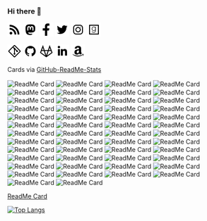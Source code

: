<link rel="stylesheet" href="https://stevensaus.com/css/line-awesome/font-awesome-line-awesome/css/all.min.css">

### Hi there 👋

<!--
**uriel1998/uriel1998** is a ✨ _special_ ✨ repository because its `README.md` (this file) appears on your GitHub profile.

Here are some ideas to get you started:

- 🔭 I’m currently working on ...
- 🌱 I’m currently learning ...
- 👯 I’m looking to collaborate on ...
- 🤔 I’m looking for help with ...
- 💬 Ask me about ...
- 📫 How to reach me: ...
- 😄 Pronouns: ...
- ⚡ Fun fact: ...
-->

<img width=32px height=32px src="./icons/rss-solid.svg"><a href="http://feeds.feedburner.com/Ideatrash" target="_blank"></a>
<img width=32px height=32px src="./icons/mastodon.svg"><a href="https://faithcollapsing.com/users/StevenSaus" target="_blank"></a>
<img width=32px height=32px src="./icons/facebook-f.svg"><a href="http://www.facebook.com/pages/Steven-Saus/328725503674" target="_blank"></a>
<img width=32px height=32px src="./icons/twitter.svg"><a href="http://www.twitter.com/uriel1998" target="_blank"></a>
<img width=32px height=32px src="./icons/instagram.svg"><a href="https://www.instagram.com/uriel1998/" target="_blank"></a>
<img width=32px height=32px src="./icons/goodreads.svg"><a href="http://www.goodreads.com/author/show/3145527.Steven_Saus" target="_blank"></a>

<img width=32px height=32px src="./icons/git.svg"><a href="https://git.faithcollapsing.com" target="_blank"></a>
<img width=32px height=32px src="./icons/github.svg"><a href="https://github.com/uriel1998" target="_blank"></a>
<img width=32px height=32px src="./icons/gitlab.svg"><a href="https://gitlab.com/uriel1998" target="_blank"></a>
<img width=32px height=32px src="./icons/linkedin-in.svg"><a href="http://www.linkedin.com/in/stevensaus" target="_blank"></a>
<img width=32px height=32px src="./icons/amazon.svg"><a href="https://www.amazon.com/author/stevensaus" target="_blank"></a>

Cards via [GitHub-ReadMe-Stats](https://github.com/anuraghazra/github-readme-stats)

<img align="center" alt="ReadMe Card" src="https://github-readme-stats.vercel.app/api/pin/?username=uriel1998&repo=agaetr" />  
<img align="center" alt="ReadMe Card" src="https://github-readme-stats.vercel.app/api/pin/?username=uriel1998&repo=automatic_wondershaper_wombat" />  
<img align="center" alt="ReadMe Card" src="https://github-readme-stats.vercel.app/api/pin/?username=uriel1998&repo=autosuspendscript" />  
<img align="center" alt="ReadMe Card" src="https://github-readme-stats.vercel.app/api/pin/?username=uriel1998&repo=bash_alarm_clock" />  
<img align="center" alt="ReadMe Card" src="https://github-readme-stats.vercel.app/api/pin/?username=uriel1998&repo=cgimpd" />  
<img align="center" alt="ReadMe Card" src="https://github-readme-stats.vercel.app/api/pin/?username=uriel1998&repo=cmus_pls" />  
<img align="center" alt="ReadMe Card" src="https://github-readme-stats.vercel.app/api/pin/?username=uriel1998&repo=conky_cryptocurrency_info" />  
<img align="center" alt="ReadMe Card" src="https://github-readme-stats.vercel.app/api/pin/?username=uriel1998&repo=ddwrt-who-is-connected" />  
<img align="center" alt="ReadMe Card" src="https://github-readme-stats.vercel.app/api/pin/?username=uriel1998&repo=dollop-of-book-covers" />  
<img align="center" alt="ReadMe Card" src="https://github-readme-stats.vercel.app/api/pin/?username=uriel1998&repo=ebook-utilz" />  
<img align="center" alt="ReadMe Card" src="https://github-readme-stats.vercel.app/api/pin/?username=uriel1998&repo=gpgfinder" />  
<img align="center" alt="ReadMe Card" src="https://github-readme-stats.vercel.app/api/pin/?username=uriel1998&repo=khalo" />  
<img align="center" alt="ReadMe Card" src="https://github-readme-stats.vercel.app/api/pin/?username=uriel1998&repo=kodi-cli" />  
<img align="center" alt="ReadMe Card" src="https://github-readme-stats.vercel.app/api/pin/?username=uriel1998&repo=lastfm_chart_services" />  
<img align="center" alt="ReadMe Card" src="https://github-readme-stats.vercel.app/api/pin/?username=uriel1998&repo=mpdq" />  
<img align="center" alt="ReadMe Card" src="https://github-readme-stats.vercel.app/api/pin/?username=uriel1998&repo=multiple_scripts" />  
<img align="center" alt="ReadMe Card" src="https://github-readme-stats.vercel.app/api/pin/?username=uriel1998&repo=muna" />  
<img align="center" alt="ReadMe Card" src="https://github-readme-stats.vercel.app/api/pin/?username=uriel1998&repo=networkcontrol-wicd-networkmanager" />  
<img align="center" alt="ReadMe Card" src="https://github-readme-stats.vercel.app/api/pin/?username=uriel1998&repo=newsbeuter-dangerzone" />  
<img align="center" alt="ReadMe Card" src="https://github-readme-stats.vercel.app/api/pin/?username=uriel1998&repo=obdevicemenu_udisks2_bash" />  
<img align="center" alt="ReadMe Card" src="https://github-readme-stats.vercel.app/api/pin/?username=uriel1998&repo=orindi" />  
<img align="center" alt="ReadMe Card" src="https://github-readme-stats.vercel.app/api/pin/?username=uriel1998&repo=picframe_conky" />  
<img align="center" alt="ReadMe Card" src="https://github-readme-stats.vercel.app/api/pin/?username=uriel1998&repo=ppl_virdirsyncer_addysearch" />  
<img align="center" alt="ReadMe Card" src="https://github-readme-stats.vercel.app/api/pin/?username=uriel1998&repo=quite-intriguing" />  
<img align="center" alt="ReadMe Card" src="https://github-readme-stats.vercel.app/api/pin/?username=uriel1998&repo=quotable" />  
<img align="center" alt="ReadMe Card" src="https://github-readme-stats.vercel.app/api/pin/?username=uriel1998&repo=rtp_mpd_pulseaudio_switcher" />  
<img align="center" alt="ReadMe Card" src="https://github-readme-stats.vercel.app/api/pin/?username=uriel1998&repo=saurian-web-history-pollution" />  
<img align="center" alt="ReadMe Card" src="https://github-readme-stats.vercel.app/api/pin/?username=uriel1998&repo=shiny-gif-disco" />  
<img align="center" alt="ReadMe Card" src="https://github-readme-stats.vercel.app/api/pin/?username=uriel1998&repo=showdocs-wombat" />  
<img align="center" alt="ReadMe Card" src="https://github-readme-stats.vercel.app/api/pin/?username=uriel1998&repo=simple_listen_to_di" />  
<img align="center" alt="ReadMe Card" src="https://github-readme-stats.vercel.app/api/pin/?username=uriel1998&repo=simple_placeholder_images" />  
<img align="center" alt="ReadMe Card" src="https://github-readme-stats.vercel.app/api/pin/?username=uriel1998&repo=simplescraper" />  
<img align="center" alt="ReadMe Card" src="https://github-readme-stats.vercel.app/api/pin/?username=uriel1998&repo=skipa" />  
<img align="center" alt="ReadMe Card" src="https://github-readme-stats.vercel.app/api/pin/?username=uriel1998&repo=sshmaster" />  
<img align="center" alt="ReadMe Card" src="https://github-readme-stats.vercel.app/api/pin/?username=uriel1998&repo=stop_and_restore_x_windows" />  
<img align="center" alt="ReadMe Card" src="https://github-readme-stats.vercel.app/api/pin/?username=uriel1998&repo=surfraw_ob" />  
<img align="center" alt="ReadMe Card" src="https://github-readme-stats.vercel.app/api/pin/?username=uriel1998&repo=tasker-weasel" />  
<img align="center" alt="ReadMe Card" src="https://github-readme-stats.vercel.app/api/pin/?username=uriel1998&repo=thuit" />  
<img align="center" alt="ReadMe Card" src="https://github-readme-stats.vercel.app/api/pin/?username=uriel1998&repo=ufw-iptables-archer" />  
<img align="center" alt="ReadMe Card" src="https://github-readme-stats.vercel.app/api/pin/?username=uriel1998&repo=uget_autosorter" />  
<img align="center" alt="ReadMe Card" src="https://github-readme-stats.vercel.app/api/pin/?username=uriel1998&repo=versionscripts" />  
<img align="center" alt="ReadMe Card" src="https://github-readme-stats.vercel.app/api/pin/?username=uriel1998&repo=vindauga" />  
<img align="center" alt="ReadMe Card" src="https://github-readme-stats.vercel.app/api/pin/?username=uriel1998&repo=volumerb" />  
<img align="center" alt="ReadMe Card" src="https://github-readme-stats.vercel.app/api/pin/?username=uriel1998&repo=vpn-kumquat" />  
<img align="center" alt="ReadMe Card" src="https://github-readme-stats.vercel.app/api/pin/?username=uriel1998&repo=weather.sh" />  
<img align="center" alt="ReadMe Card" src="https://github-readme-stats.vercel.app/api/pin/?username=uriel1998&repo=WWIV_Utilities" />  
<img align="center" alt="ReadMe Card" src="https://github-readme-stats.vercel.app/api/pin/?username=uriel1998&repo=xeleris" />  
<img align="center" alt="ReadMe Card" src="https://github-readme-stats.vercel.app/api/pin/?username=uriel1998&repo=xmbc_kodi_art_helper" />  
<img align="center" alt="ReadMe Card" src="https://github-readme-stats.vercel.app/api/pin/?username=uriel1998&repo=xterm_icons" />  
<img align="center" alt="ReadMe Card" src="https://github-readme-stats.vercel.app/api/pin/?username=uriel1998&repo=yolo-mpd" />  


[ReadMe Card](https://github-readme-stats.vercel.app/api/?username=uriel1998&repo=github-readme-stats)

[![Top Langs](https://github-readme-stats.vercel.app/api/top-langs/?username=uriel1998)](https://github.com/anuraghazra/github-readme-stats)

<!-- BLOG-POST-LIST:START -->
<!-- BLOG-POST-LIST:END -->
